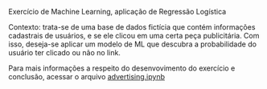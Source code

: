 Exercício de Machine Learning, aplicação de Regressão Logística

Contexto: trata-se de uma base de dados fictícia que contém informações cadastrais de usuários, e se ele clicou em uma certa peça publicitária. Com isso, deseja-se aplicar um modelo de ML que descubra a probabilidade do usuário ter clicado ou não no link.

Para mais informações a respeito do desenvovimento do exercício e conclusão, acessar o arquivo <a href="https://github.com/edgartamasiro/ml_advertising/blob/master/advertising.ipynb" target="_blank" rel="noopener noreferrer">advertising.ipynb</a>

